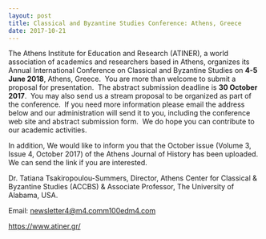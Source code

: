 ```yaml
---
layout: post
title: Classical and Byzantine Studies Conference: Athens, Greece
date: 2017-10-21
---
```


The Athens Institute for Education and Research (ATINER), a world
association of academics and researchers based in Athens, organizes its
Annual International Conference on Classical and Byzantine Studies on
**4-5 June 2018**, Athens, Greece.  You are more than welcome to submit
a proposal for presentation.  The abstract submission deadline is **30
October 2017**.  You may also send us a stream proposal to be organized
as part of the conference.  If you need more information please email
the address below and our administration will send it to you, including
the conference web site and abstract submission form.  We do hope you
can contribute to our academic activities.

In addition, We
would like to inform you that the October issue (Volume 3, Issue 4,
October 2017) of the Athens Journal of History has been uploaded.  We
can send the link if you are interested.

Dr. Tatiana
Tsakiropoulou-Summers, Director, Athens Center for Classical & Byzantine
Studies (ACCBS) & Associate Professor, The University of Alabama,
USA.

Email:
<newsletter4@m4.comm100edm4.com>

<https://www.atiner.gr/>
